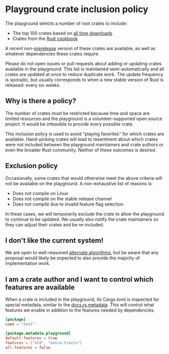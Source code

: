 # Playground crate inclusion policy

The playground selects a number of root crates to include:

- The top 100 crates based on [all time downloads][]
- Crates from the [Rust cookbook][]

A recent non-[prerelease][] version of these crates are available, as
well as whatever dependencies these crates require.

Please do not open issues or pull requests about adding or updating
crates available in the playground. This list is maintained
semi-automatically and all crates are updated at once to reduce
duplicate work. The update frequency is sporadic, but usually
corresponds to when a new stable version of Rust is released: every
six weeks.

## Why is there a policy?

The number of crates must be restricted because time and space are
limited resources and the playground is a volunteer-supported open source
project. It would be infeasible to provide every possible crate.

This inclusion policy is used to avoid "playing favorites" for which
crates are available. Hand-picking crates will lead to resentment
about which crates were not included between the playground
maintainers and crate authors or even the broader Rust community.
Neither of these outcomes is desired.

## Exclusion policy

Occasionally, some crates that would otherwise meet the above criteria
will not be available on the playground. A non-exhaustive list of
reasons is:

- Does not compile on Linux
- Does not compile on the stable release channel
- Does not compile due to invalid feature flag selection

In these cases, we will temporarily exclude the crate to allow the
playground to continue to be updated. We usually also notify the crate
maintainers so they can adjust their crates and be re-included.

## I don't like the current system!

We are open to well-reasoned [alternate algorithms][], but be aware
that any proposal would likely be expected to also provide the
majority of implementation work.

## I am a crate author and I want to control which features are available

When a crate is included in the playground, its Cargo.toml is
inspected for special metadata, similar to the [docs.rs
metadata][]. This will control what features we enable in addition to
the features needed by dependencies.

```toml
[package]
name = "test"

[package.metadata.playground]
default-features = true
features = ["std", "extra-traits"]
all-features = false
```

[prerelease]: https://semver.org/#spec-item-9
[all time downloads]: https://crates.io/crates?sort=downloads
[Rust cookbook]: https://rust-lang-nursery.github.io/rust-cookbook/
[alternate algorithms]: https://github.com/rust-lang/rust-playground/issues/101
[docs.rs metadata]: https://docs.rs/about/metadata
